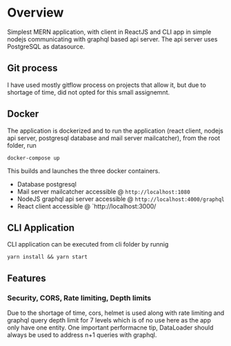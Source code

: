 
# Overview

Simplest MERN application, with client in ReactJS and CLI app in simple nodejs communicating with graphql based api server. The api server uses PostgreSQL as datasource.  


## Git process
I have used mostly gitflow process on projects that allow it, but due to shortage of time, did not opted for this small assignemnt. 

## Docker 
The application is dockerized and to run the application (react client, nodejs api server, postgresql database and mail server mailcatcher), from the root folder, run 

```
docker-compose up
```

This builds and launches the three docker containers.

- Database postgresql
- Mail server mailcatcher accessible @ `http://localhost:1080`
- NodeJS graphql api server accessible @ `http://localhost:4000/graphql`
- React client accessible @ `http://localhost:3000/


## CLI Application 
CLI application can be executed from cli folder by runnig 

```
yarn install && yarn start
```

## Features

### Security, CORS, Rate limiting, Depth limits
Due to the shortage of time, cors, helmet is used along with rate limiting and graphql query depth limit for 7 levels which is of no use here as the app only have one entity. One important performacne tip, DataLoader should always be used to address n+1 queries with graphql.
